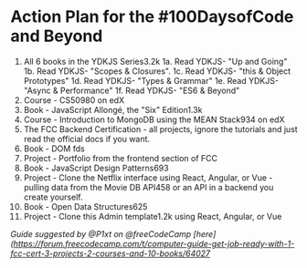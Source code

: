 # Action Plan for the #100DaysofCode and Beyond
1. All 6 books in the YDKJS Series3.2k
    1a. Read YDKJS- "Up and Going"
    1b. Read YDKJS- "Scopes & Closures".
  1c. Read YDKJS- "this & Object Prototypes"
  1d. Read YDKJS- "Types & Grammar"
  1e. Read YDKJS- "Async & Performance"
  1f. Read YDKJS- "ES6 & Beyond"
2. Course - CS50980 on edX
3. Book - JavaScript Allongé, the "Six" Edition1.3k
4. Course - Introduction to MongoDB using the MEAN Stack934 on edX
5. The FCC Backend Certification - all projects, ignore the tutorials and just read the official docs if you want.
6. Book - DOM fds
7. Project - Portfolio from the frontend section of FCC
8. Book - JavaScript Design Patterns693
9. Project - Clone the Netflix interface using React, Angular, or Vue - pulling data from the Movie DB API458 or an API in a backend you create yourself.
10. Book - Open Data Structures625
11. Project - Clone this Admin template1.2k using React, Angular, or Vue

<i>Guide suggested by @P1xt on @freeCodeCamp [here](https://forum.freecodecamp.com/t/computer-guide-get-job-ready-with-1-fcc-cert-3-projects-2-courses-and-10-books/64027</i>
